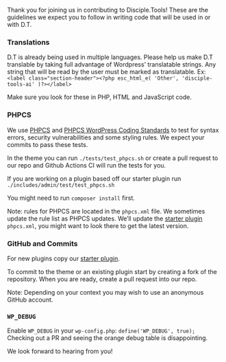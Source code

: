 Thank you for joining us in contributing to Disciple.Tools! These are the guidelines we expect you to follow in writing code that will be used in or with D.T.

### Translations
D.T  is already being used in multiple languages. Please help us make D.T translable by taking  full advantage of Wordpress’ translatable strings. Any string that will be read by the user must be marked as translatable. Ex:
`<label class="section-header"><?php esc_html_e( 'Other', 'disciple-tools-ai' )?></label>`

Make sure you look for these in PHP, HTML and JavaScript code.

### PHPCS
We use [PHPCS](https://github.com/squizlabs/PHP_CodeSniffer) and [PHPCS WordPress Coding Standards](https://github.com/WordPress-Coding-Standards/WordPress-Coding-Standards) to test for syntax errors, security vulnerabilities and some styling rules. We expect your commits to pass these tests.

In the theme you can run `./tests/test_phpcs.sh` or create a pull request to our repo and Github Actions CI will run the tests for you.

If you are working on a plugin based off our starter plugin run `./includes/admin/test/test_phpcs.sh`

You might need to run `composer install` first.

Note: rules for PHPCS are located in the `phpcs.xml` file. We sometimes update the rule list as PHPCS updates. We’ll update the [starter plugin](https://github.com/DiscipleTools/disciple-tools-ai) `phpcs.xml`, you might want to look there to get the latest version.

### GitHub and Commits
For new plugins copy our [starter plugin](https://github.com/DiscipleTools/disciple-tools-ai).

To commit to the theme or an existing plugin start by creating a fork of the repository. When you are ready, create a pull request into our repo.

Note: Depending on your context you may wish to use an anonymous GitHub account.

### `WP_DEBUG`
Enable `WP_DEBUG` in your `wp-config.php`: `define('WP_DEBUG', true);`
Checking out a PR and seeing the orange debug table is disappointing.

We look forward to hearing from you!
